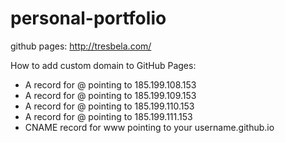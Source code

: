 # personal-portfolio

github pages: http://tresbela.com/

How to add custom domain to GitHub Pages:
- A record for @ pointing to 185.199.108.153
- A record for @ pointing to 185.199.109.153
- A record for @ pointing to 185.199.110.153
- A record for @ pointing to 185.199.111.153
- CNAME record for www pointing to your username.github.io
